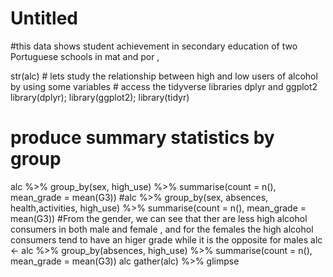 Untitled
================

\#this data shows student achievement in secondary education of two
Portuguese schools in mat and por ,

str(alc) \# lets study the relationship between high and low users of
alcohol by using some variables \# access the tidyverse libraries dplyr
and ggplot2 library(dplyr); library(ggplot2); library(tidyr)

# produce summary statistics by group

alc %\>% group\_by(sex, high\_use) %\>% summarise(count = n(),
mean\_grade = mean(G3)) \#alc %\>% group\_by(sex, absences,
health,activities, high\_use) %\>% summarise(count = n(), mean\_grade =
mean(G3)) \#From the gender, we can see that ther are less high alcohol
consumers in both male and female , and for the females the high alcohol
consumers tend to have an higer grade while it is the opposite for males
alc \<- alc %\>% group\_by(absences, high\_use) %\>% summarise(count =
n(), mean\_grade = mean(G3)) alc gather(alc) %\>% glimpse
